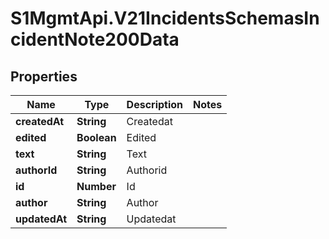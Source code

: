 # S1MgmtApi.V21IncidentsSchemasIncidentNote200Data

## Properties
Name | Type | Description | Notes
------------ | ------------- | ------------- | -------------
**createdAt** | **String** | Createdat | 
**edited** | **Boolean** | Edited | 
**text** | **String** | Text | 
**authorId** | **String** | Authorid | 
**id** | **Number** | Id | 
**author** | **String** | Author | 
**updatedAt** | **String** | Updatedat | 


